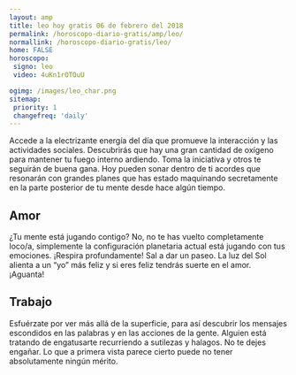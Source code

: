 ```yaml
---
layout: amp
title: leo hoy gratis 06 de febrero del 2018 
permalink: /horoscopo-diario-gratis/amp/leo/
normallink: /horoscopo-diario-gratis/leo/
home: FALSE
horoscopo:
 signo: leo
 video: 4uKn1rOTOuU

ogimg: /images/leo_char.png
sitemap:
 priority: 1
 changefreq: 'daily'
---
```



Accede a la electrizante energía del día que promueve la interacción y las actividades sociales. Descubrirás que hay una gran cantidad de oxígeno para mantener tu fuego interno ardiendo. Toma la iniciativa y otros te seguirán de buena gana. Hoy pueden sonar dentro de ti acordes que resonarán con grandes planes que has estado maquinando secretamente en la parte posterior de tu mente desde hace algún tiempo.

## Amor

¿Tu mente está jugando contigo? No, no te has vuelto completamente loco/a, simplemente la configuración planetaria actual está jugando con tus emociones. ¡Respira profundamente! Sal a dar un paseo. La luz del Sol alienta a un “yo” más feliz y si eres feliz tendrás suerte en el amor. ¡Aguanta!

## Trabajo

Esfuérzate por ver más allá de la superficie, para así descubrir los mensajes escondidos en las palabras y en las acciones de la gente. Alguien está tratando de engatusarte recurriendo a sutilezas y halagos. No te dejes engañar. Lo que a primera vista parece cierto puede no tener absolutamente ningún mérito.